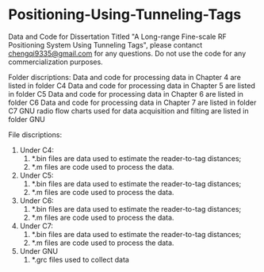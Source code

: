 # Positioning-Using-Tunneling-Tags
Data and Code for Dissertation Titled "A Long-range Fine-scale RF Positioning System Using Tunneling Tags", please contanct chengqi9335@gmail.com for any questions. Do not use the code for any commercialization purposes.

Folder discriptions:
Data and code for processing data in Chapter 4 are listed in folder C4
Data and code for processing data in Chapter 5 are listed in folder C5
Data and code for processing data in Chapter 6 are listed in folder C6
Data and code for processing data in Chapter 7 are listed in folder C7
GNU radio flow charts used for data acquisition and filting are listed in folder GNU

File discriptions:
1. Under C4:
    1) *.bin files are data used to estimate the reader-to-tag distances;
    2) *.m files are code used to process the data.
2. Under C5:
    1) *.bin files are data used to estimate the reader-to-tag distances;
    2) *.m files are code used to process the data.
3. Under C6:
    1) *.bin files are data used to estimate the reader-to-tag distances;
    2) *.m files are code used to process the data.
4. Under C7:
    1) *.bin files are data used to estimate the reader-to-tag distances;
    2) *.m files are code used to process the data.
5. Under GNU
    1) *.grc files used to collect data
